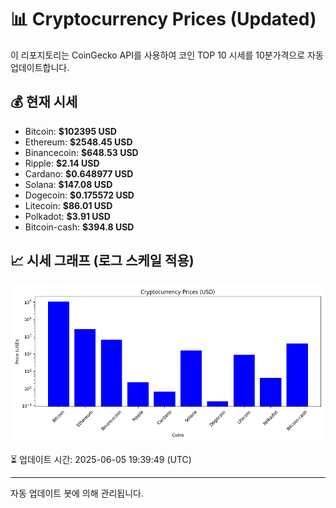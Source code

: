 
# 📊 Cryptocurrency Prices (Updated)

이 리포지토리는 CoinGecko API를 사용하여 코인 TOP 10 시세를 10분가격으로 자동 업데이트합니다.

## 💰 현재 시세
- Bitcoin: **$102395 USD**
- Ethereum: **$2548.45 USD**
- Binancecoin: **$648.53 USD**
- Ripple: **$2.14 USD**
- Cardano: **$0.648977 USD**
- Solana: **$147.08 USD**
- Dogecoin: **$0.175572 USD**
- Litecoin: **$86.01 USD**
- Polkadot: **$3.91 USD**
- Bitcoin-cash: **$394.8 USD**

## 📈 시세 그래프 (로그 스케일 적용)
![Crypto Prices](crypto_prices.png)

⏳ 업데이트 시간: 2025-06-05 19:39:49 (UTC)

---
자동 업데이트 봇에 의해 관리됩니다.
